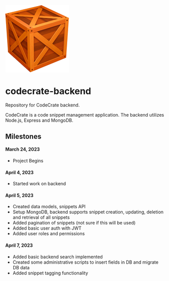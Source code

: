 <img src="./logo.png" alt="crage" style="width:200px;"/>

# codecrate-backend

Repository for CodeCrate backend.

CodeCrate is a code snippet management application. The backend utilizes Node.js, Express and MongoDB.

## Milestones

#### March 24, 2023

- Project Begins

#### April 4, 2023

- Started work on backend

#### April 5, 2023

- Created data models, snippets API
- Setup MongoDB, backend supports snippet creation, updating, deletion and retrieval of all snippets
- Added pagination of snippets (not sure if this will be used)
- Added basic user auth with JWT
- Added user roles and permissions

#### April 7, 2023

- Added basic backend search implemented
- Created some administrative scripts to insert fields in DB and migrate DB data
- Added snippet tagging functionality